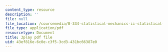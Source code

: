 ```yaml
---
content_type: resource
description: ''
file: null
file_location: /coursemedia/8-334-statistical-mechanics-ii-statistical-physics-of-fields-spring-2014/43ef816e6c0ec3f53cd3431bc66387e0_XDpCdELStJs.pdf
file_type: application/pdf
resourcetype: Document
title: 3play pdf file
uid: 43ef816e-6c0e-c3f5-3cd3-431bc66387e0
---
```

